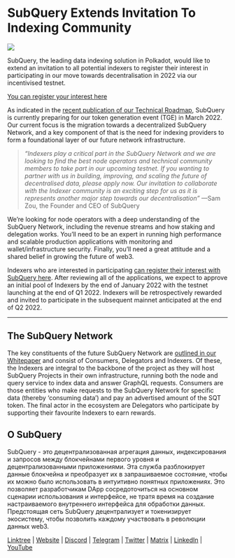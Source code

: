 # SubQuery Extends Invitation To Indexing Community

![](https://miro.medium.com/max/1400/1*qa014uV1jHA2WTVhUadrdA.png)

SubQuery, the leading data indexing solution in Polkadot, would like to extend an invitation to all potential indexers to register their interest in participating in our move towards decentralisation in 2022 via our incentivised testnet.

[You can register your interest here](https://forms.gle/RyXyhb8T9Gxkwi7R9)

As indicated in the  [recent publication of our Technical Roadmap](https://subquery.medium.com/subquery-releases-technical-roadmap-2a3a383c49b), SubQuery is currently preparing for our token generation event (TGE) in March 2022. Our current focus is the migration towards a decentralized SubQuery Network, and a key component of that is the need for indexing providers to form a foundational layer of our future network infrastructure.

> _“Indexers play a critical part in the SubQuery Network and we are looking to find the best node operators and technical community members to take part in our upcoming testnet. If you wanting to partner with us in building, improving, and scaling the future of decentralised data, please apply now. Our invitation to collaborate with the Indexer community is an exciting step for us as it is represents another major step towards our decentralisation”_ —Sam Zou, the Founder and CEO of SubQuery

We’re looking for node operators with a deep understanding of the SubQuery Network, including the revenue streams and how staking and delegation works. You’ll need to be an expert in running high performance and scalable production applications with monitoring and wallet/infrastructure security. Finally, you’ll need a great attitude and a shared belief in growing the future of web3.

Indexers who are interested in participating  [can register their interest with SubQuery here](https://forms.gle/RyXyhb8T9Gxkwi7R9). After reviewing all of the applications, we expect to approve an initial pool of Indexers by the end of January 2022 with the testnet launching at the end of Q1 2022. Indexers will be retrospectively rewarded and invited to participate in the subsequent mainnet anticipated at the end of Q2 2022.

---

## The SubQuery Network

The key constituents of the future SubQuery Network are  [outlined in our Whitepaper](https://static.subquery.network/whitepaper.pdf)  and consist of Consumers, Delegators and Indexers. Of these, the Indexers are integral to the backbone of the project as they will host SubQuery Projects in their own infrastructure, running both the node and query service to index data and answer GraphQL requests. Consumers are those entities who make requests to the SubQuery Network for specific data (thereby ‘consuming data’) and pay an advertised amount of the SQT token. The final actor in the ecosystem are Delegators who participate by supporting their favourite Indexers to earn rewards.

## О SubQuery

SubQuery - это децентрализованная агрегация данных, индексирования и запросов между блокчейнами первого уровня и децентрализованными приложениями. Эта служба разблокирует данные блокчейна и преобразует их в запрашиваемое состояние, чтобы их можно было использовать в интуитивно понятных приложениях. Это позволяет разработчикам DApp сосредоточиться на основном сценарии использования и интерфейсе, не тратя время на создание настраиваемого внутреннего интерфейса для обработки данных. Предстоящая сеть SubQuery децентрализует и токенизирует экосистему, чтобы позволить каждому участвовать в революции данных web3.

​​[Linktree](https://linktr.ee/subquerynetwork)  |  [Website](https://subquery.network/)  |  [Discord](https://discord.com/invite/78zg8aBSMG)  |  [Telegram](https://t.me/subquerynetwork)  |  [Twitter](https://twitter.com/subquerynetwork)  |  [Matrix](https://matrix.to/#/#subquery:matrix.org)  |  [LinkedIn](https://www.linkedin.com/company/subquery)  |  [YouTube](https://www.youtube.com/channel/UCi1a6NUUjegcLHDFLr7CqLw)
